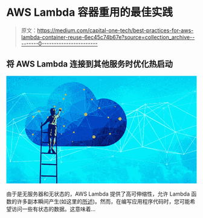 # AWS Lambda 容器重用的最佳实践

> 原文：<https://medium.com/capital-one-tech/best-practices-for-aws-lambda-container-reuse-6ec45c74b67e?source=collection_archive---------0----------------------->

## 将 AWS Lambda 连接到其他服务时优化热启动

![](img/2d7476d004b324a020b1353955aab08a.png)

由于是无服务器和无状态的，AWS Lambda 提供了高可伸缩性，允许 Lambda 函数的许多副本瞬间产生(如这里的[所述](https://docs.aws.amazon.com/lambda/latest/dg/programming-model-v2.html))。然而，在编写应用程序代码时，您可能希望访问一些有状态的数据。这意味着…